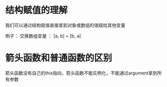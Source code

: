 # 结构赋值的理解

我们可以通过结构赋值直接拿到对象或数组的值赋给其他变量

例子： 交换数组变量 ： [a, b] = [b, a]

# 箭头函数和普通函数的区别

箭头函数没有自己的this指向，箭头函数不能实例化，不能通过argument拿到所有参数

